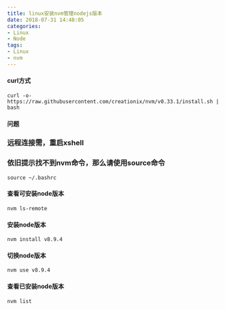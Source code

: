 ```yaml
---
title: linux安装nvm管理nodejs版本
date: 2018-07-31 14:48:05
categories:
- Linux
- Node
tags:
- Linux
- nvm
---
```

#### curl方式
```
curl -o- https://raw.githubusercontent.com/creationix/nvm/v0.33.1/install.sh | bash
```

#### 问题
### 远程连接需，重启xshell
### 依旧提示找不到nvm命令，那么请使用source命令
```
source ~/.bashrc
```

#### 查看可安装node版本
```
nvm ls-remote
```

#### 安装node版本
```
nvm install v8.9.4
```

#### 切换node版本
```
nvm use v8.9.4
```

#### 查看已安装node版本
```
nvm list
```